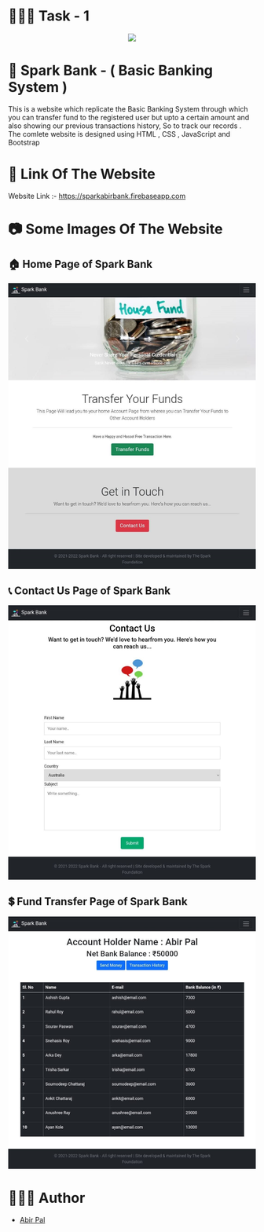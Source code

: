 
# 👨🏻‍🏫 Task - 1

<p align="center">
<img src="https://www.thesparksfoundationsingapore.org/images/logo_small.png"/>
</p>



# 🏦 Spark Bank - ( Basic Banking System )
<!-- ### A Basic Banking System  -->
This is a website which replicate the Basic Banking System through which you can transfer fund to the registered user but upto a certain amount and also showing our previous transactions history, So to track our records  . The comlete website is designed using HTML , CSS , JavaScript and Bootstrap  



# 🔗 Link Of The Website

Website Link :-  https://sparkabirbank.firebaseapp.com

# 📷 Some Images Of The Website
## 🏠 Home Page of Spark Bank

![Home Page of Spark Bank](./images/pic.jpg) 

## 📞 Contact Us Page of Spark Bank

![Home Page of Spark Bank](./images/pic2.jpg)


## 💲 Fund Transfer Page of Spark Bank

![Home Page of Spark Bank](./images/pic3.jpg)

# 👩🏻‍💻 Author 
- [Abir Pal](https://www.linkedin.com/in/abir-pal/)
  